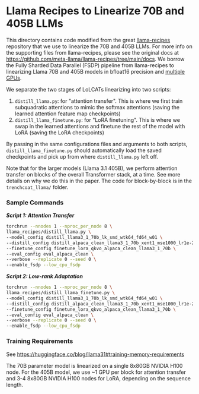 
# Llama Recipes to Linearize 70B and 405B LLMs

This directory contains code modified from the great [llama-recipes](https://github.com/meta-llama/llama-recipes/tree/main/src/llama_recipes) repository that we use to linearize the 70B and 405B LLMs.
For more info on the supporting files from llama-recipes, please see the original docs at
  https://github.com/meta-llama/llama-recipes/tree/main/docs. We borrow the Fully Sharded Data Parallel (FSDP) pipeline from llama-recipes to linearizing Llama 70B and 405B models in bfloat16 precision and [multiple GPUs](https://github.com/meta-llama/llama-recipes/blob/main/docs/multi_gpu.md).


We separate the two stages of LoLCATs linearizing into two scripts:

1. `distill_llama.py`: for "attention transfer". This is where we first train subquadratic attentions to mimic the softmax attentions (saving the learned attention feature map checkpoints)
2. `distill_llama_finetune.py`: for "LoRA finetuning". This is where we swap in the learned attentions and finetune the rest of the model with LoRA (saving the LoRA checkpoints)

By passing in the same configurations files and arguments to both scripts, `distill_llama_finetune.py` should automatically load the saved checkpoints and pick up from where `distill_llama.py` left off.


Note that for the larger models (Llama 3.1 405B), we perform attention transfer on blocks of the overall Transformer stack, at a time. See more details on why we do this in the paper. The code for block-by-block is in the `trenchcoat_llama/` folder. 


### Sample Commands

**_Script 1: Attention Transfer_**

```bash
torchrun --nnodes 1 --nproc_per_node 8 \
llama_recipes/distill_llama.py \
--model_config distill_llama3_1_70b_lk_smd_wtk64_fd64_w01 \
--distill_config distill_alpaca_clean_llama3_1_70b_xent1_mse1000_lr1e-2 \
--finetune_config finetune_lora_qkvo_alpaca_clean_llama3_1_70b \
--eval_config eval_alpaca_clean \
--verbose --replicate 0 --seed 0 \
--enable_fsdp --low_cpu_fsdp
```

**_Script 2: Low-rank Adaptation_**

```bash
torchrun --nnodes 1 --nproc_per_node 8 \
llama_recipes/distill_llama_finetune.py \
--model_config distill_llama3_1_70b_lk_smd_wtk64_fd64_w01 \
--distill_config distill_alpaca_clean_llama3_1_70b_xent1_mse1000_lr1e-2 \
--finetune_config finetune_lora_qkvo_alpaca_clean_llama3_1_70b \
--eval_config eval_alpaca_clean \
--verbose --replicate 0 --seed 0 \
--enable_fsdp --low_cpu_fsdp
```

### Training Requirements

See https://huggingface.co/blog/llama31#training-memory-requirements

The 70B parameter model is linearized on a single 8x80GB NVIDIA H100 node. For the 405B model, we use ~1 GPU per block for attention transfer and 3-4 8x80GB NVIDIA H100 nodes for LoRA, depending on the sequence length. 
